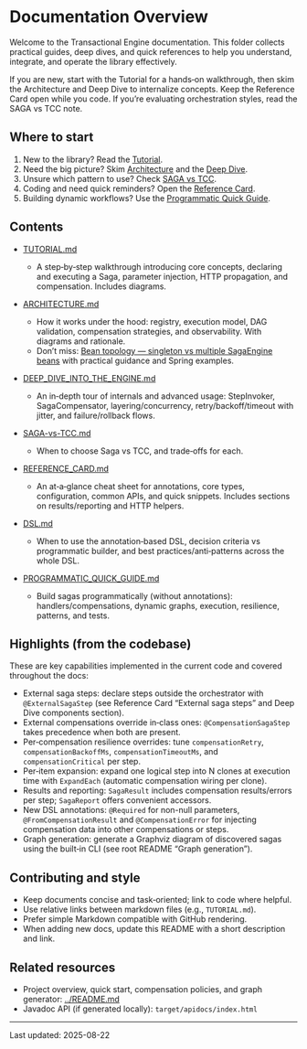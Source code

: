 # Documentation Overview

Welcome to the Transactional Engine documentation. This folder collects practical guides, deep dives, and quick references to help you understand, integrate, and operate the library effectively.

If you are new, start with the Tutorial for a hands‑on walkthrough, then skim the Architecture and Deep Dive to internalize concepts. Keep the Reference Card open while you code. If you’re evaluating orchestration styles, read the SAGA vs TCC note.

## Where to start

1. New to the library? Read the [Tutorial](TUTORIAL.md).
2. Need the big picture? Skim [Architecture](ARCHITECTURE.md) and the [Deep Dive](DEEP_DIVE_INTO_THE_ENGINE.md).
3. Unsure which pattern to use? Check [SAGA vs TCC](SAGA-vs-TCC.md).
4. Coding and need quick reminders? Open the [Reference Card](REFERENCE_CARD.md).
5. Building dynamic workflows? Use the [Programmatic Quick Guide](PROGRAMMATIC_QUICK_GUIDE.md).

## Contents

- [TUTORIAL.md](TUTORIAL.md)
  - A step‑by‑step walkthrough introducing core concepts, declaring and executing a Saga, parameter injection, HTTP propagation, and compensation. Includes diagrams.

- [ARCHITECTURE.md](ARCHITECTURE.md)
  - How it works under the hood: registry, execution model, DAG validation, compensation strategies, and observability. With diagrams and rationale.
  - Don’t miss: [Bean topology — singleton vs multiple SagaEngine beans](ARCHITECTURE.md#bean-topology-singleton-vs-multiple-sagaengine-beans) with practical guidance and Spring examples.

- [DEEP_DIVE_INTO_THE_ENGINE.md](DEEP_DIVE_INTO_THE_ENGINE.md)
  - An in‑depth tour of internals and advanced usage: StepInvoker, SagaCompensator, layering/concurrency, retry/backoff/timeout with jitter, and failure/rollback flows.

- [SAGA-vs-TCC.md](SAGA-vs-TCC.md)
  - When to choose Saga vs TCC, and trade‑offs for each.

- [REFERENCE_CARD.md](REFERENCE_CARD.md)
  - An at‑a‑glance cheat sheet for annotations, core types, configuration, common APIs, and quick snippets. Includes sections on results/reporting and HTTP helpers.
- [DSL.md](DSL.md)
  - When to use the annotation‑based DSL, decision criteria vs programmatic builder, and best practices/anti‑patterns across the whole DSL.
- [PROGRAMMATIC_QUICK_GUIDE.md](PROGRAMMATIC_QUICK_GUIDE.md)
  - Build sagas programmatically (without annotations): handlers/compensations, dynamic graphs, execution, resilience, patterns, and tests.

## Highlights (from the codebase)

These are key capabilities implemented in the current code and covered throughout the docs:
- External saga steps: declare steps outside the orchestrator with `@ExternalSagaStep` (see Reference Card “External saga steps” and Deep Dive components section).
- External compensations override in‑class ones: `@CompensationSagaStep` takes precedence when both are present.
- Per‑compensation resilience overrides: tune `compensationRetry`, `compensationBackoffMs`, `compensationTimeoutMs`, and `compensationCritical` per step.
- Per‑item expansion: expand one logical step into N clones at execution time with `ExpandEach` (automatic compensation wiring per clone).
- Results and reporting: `SagaResult` includes compensation results/errors per step; `SagaReport` offers convenient accessors.
- New DSL annotations: `@Required` for non-null parameters, `@FromCompensationResult` and `@CompensationError` for injecting compensation data into other compensations or steps.
- Graph generation: generate a Graphviz diagram of discovered sagas using the built‑in CLI (see root README “Graph generation”).

## Contributing and style

- Keep documents concise and task‑oriented; link to code where helpful.
- Use relative links between markdown files (e.g., `TUTORIAL.md`).
- Prefer simple Markdown compatible with GitHub rendering.
- When adding new docs, update this README with a short description and link.

## Related resources

- Project overview, quick start, compensation policies, and graph generator: [../README.md](../README.md#graph-generation-sagas-dag-via-graphviz)
- Javadoc API (if generated locally): `target/apidocs/index.html`

---

Last updated: 2025-08-22
